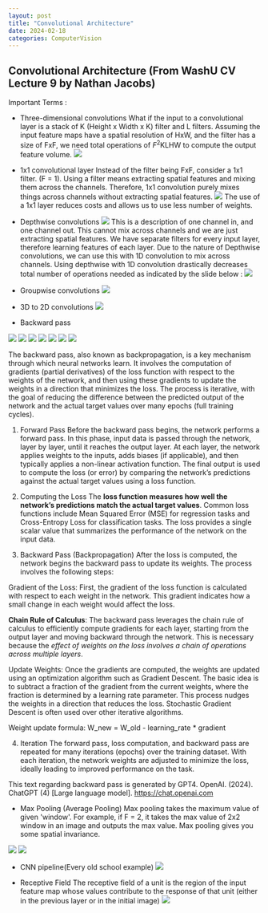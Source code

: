 ```yaml
---
layout: post
title: "Convolutional Architecture"
date: 2024-02-18
categories: ComputerVision
---
```


## Convolutional Architecture (From WashU CV Lecture 9 by Nathan Jacobs)

Important Terms :
- Three-dimensional convolutions
What if the input to a convolutional layer is a stack of K (Height x Width x K) filter and L filters. Assuming the input feature maps have a spatial resolution of HxW, and the filter has a size of FxF, we need total operations of $F^2$KLHW to compute the output feature volume. 
![](/images/2024-02-18/02.png)

- 1x1 convolutional layer
Instead of the filter being FxF, consider a 1x1 filter. (F = 1). Using a filter means extracting spatial features and mixing them across the channels. Therefore, 1x1 convolution purely mixes things across channels without extracting spatial features.
![](/images/2024-02-18/04.png)
The use of a 1x1 layer reduces costs and allows us to use less number of weights.

- Depthwise convolutions
![](/images/2024-02-18/05.png)
This is a description of one channel in, and one channel out. This cannot mix across channels and we are just extracting spatial features. We have separate filters for every input layer, therefore learning features of each layer. Due to the nature of Depthwise convolutions, we can use this with 1D convolution to mix across channels. Using depthwise with 1D convolution drastically decreases total number of operations needed as indicated by the slide below :
![](/images/2024-02-18/06.png)

- Groupwise convolutions
![](/images/2024-02-18/07.png)

- 3D to 2D convolutions
![](/images/2024-02-18/08.png)

- Backward pass
  
![](/images/2024-02-18/09.png)
![](/images/2024-02-18/10.png)
![](/images/2024-02-18/11.png)
![](/images/2024-02-18/12.png)
![](/images/2024-02-18/13.png)
![](/images/2024-02-18/14.png)
![](/images/2024-02-18/15.png)

The backward pass, also known as backpropagation, is a key mechanism through which neural networks learn. It involves the computation of gradients (partial derivatives) of the loss function with respect to the weights of the network, and then using these gradients to update the weights in a direction that minimizes the loss. The process is iterative, with the goal of reducing the difference between the predicted output of the network and the actual target values over many epochs (full training cycles).

1. Forward Pass
Before the backward pass begins, the network performs a forward pass. In this phase, input data is passed through the network, layer by layer, until it reaches the output layer. At each layer, the network applies weights to the inputs, adds biases (if applicable), and then typically applies a non-linear activation function. The final output is used to compute the loss (or error) by comparing the network’s predictions against the actual target values using a loss function.

2. Computing the Loss
The **loss function measures how well the network’s predictions match the actual target values**. Common loss functions include Mean Squared Error (MSE) for regression tasks and Cross-Entropy Loss for classification tasks. The loss provides a single scalar value that summarizes the performance of the network on the input data.

3. Backward Pass (Backpropagation)
After the loss is computed, the network begins the backward pass to update its weights. The process involves the following steps:

Gradient of the Loss: First, the gradient of the loss function is calculated with respect to each weight in the network. This gradient indicates how a small change in each weight would affect the loss.

**Chain Rule of Calculus**: The backward pass leverages the chain rule of calculus to efficiently compute gradients for each layer, starting from the output layer and moving backward through the network. This is necessary because the *effect of weights on the loss involves a chain of operations across multiple layers*.

Update Weights: Once the gradients are computed, the weights are updated using an optimization algorithm such as Gradient Descent. The basic idea is to subtract a fraction of the gradient from the current weights, where the fraction is determined by a learning rate parameter. This process nudges the weights in a direction that reduces the loss. Stochastic Gradient Descent is often used over other iterative algorithms. 

Weight update formula: W_new = W_old - learning_rate * gradient

4. Iteration
The forward pass, loss computation, and backward pass are repeated for many iterations (epochs) over the training dataset. With each iteration, the network weights are adjusted to minimize the loss, ideally leading to improved performance on the task.

This text regarding backward pass is generated by GPT4. OpenAI. (2024). ChatGPT (4) [Large language model]. https://chat.openai.com


- Max Pooling (Average Pooling)
Max pooling takes the maximum value of given 'window'. For example, if F = 2, it takes the max value of 2x2 window in an image and outputs the max value. Max pooling gives you some spatial invariance. 

![](/images/2024-02-18/16.png)
![](/images/2024-02-18/17.png)

- CNN pipeline(Every old school example)
![](/images/2024-02-18/18.png)

- Receptive Field
The receptive field of a unit is the region of the input feature map whose values contribute to the response of that unit (either in the previous layer or in the initial image) 
![](/images/2024-02-18/19.png)



